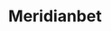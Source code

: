 ---
title: "Meridianbet"
url: /lima/meridianbet-avenida-proceres-de-la-independencia-2/
shop: Wettbüro
---